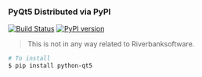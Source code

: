 ### PyQt5 Distributed via PyPI

[![Build Status][travis]][travis_repo]
[![PyPI version][pypi]][pypi_repo]

> This is not in any way related to Riverbanksoftware.

```bash
# To install
$ pip install python-qt5
```

[travis]: https://travis-ci.org/pyqt/pyqt5.svg?branch=master
[travis_repo]: https://travis-ci.org/pyqt/pyqt5
[pypi]: https://badge.fury.io/py/python-qt5.svg
[pypi_repo]: http://badge.fury.io/py/pyqt5